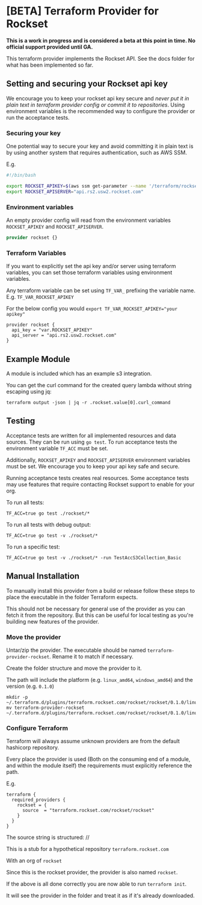 # [BETA] Terraform Provider for Rockset

**This is a work in progress and is considered a beta at this point in time. No official support provided until GA.**

This terraform provider implements the Rockset API. See the docs folder for what has been implemented so far.

## Setting and securing your Rockset api key

We encourage you to keep your rockset api key secure and *never put it in plain text in terraform provider config or commit it to repositories*. 
Using environment variables is the recommended way to configure the provider or run the acceptance tests.

### Securing your key
One potential way to secure your key and avoid committing it in plain text is by 
using another system that requires authentication, such as AWS SSM. 

E.g.
```bash
#!/bin/bash

export ROCKSET_APIKEY=$(aws ssm get-parameter --name '/terraform/rockset_api_key' --with-decryption --output text | awk '{print $7}')
export ROCKSET_APISERVER="api.rs2.usw2.rockset.com"
```

### Environment variables
An empty provider config will read from the environment variables `ROCKSET_APIKEY` and `ROCKSET_APISERVER`.
```terraform
provider rockset {}
```

### Terraform Variables
If you want to explicitly set the api key and/or server using terraform variables, 
you can set those terraform variables using environment variables.

Any terraform variable can be set using `TF_VAR_` prefixing the variable name. E.g. `TF_VAR_ROCKSET_APIKEY`

For the below config you would `export TF_VAR_ROCKSET_APIKEY="your apikey"`
```
provider rockset {
  api_key = "var.ROCKSET_APIKEY"
  api_server = "api.rs2.usw2.rockset.com"
}
```

## Example Module
A module is included which has an example s3 integration.

You can get the curl command for the created query lambda without string escaping using jq:
```
terraform output -json | jq -r .rockset.value[0].curl_command
```

## Testing
Acceptance tests are written for all implemented resources and data sources. They can be run using `go test`. To run acceptance tests the environment variable `TF_ACC` must be set.

Additionally, `ROCKSET_APIKEY` and `ROCKSET_APISERVER` environment variables must be set. We encourage you to keep your api key safe and secure. 

Running acceptance tests creates real resources. Some acceptance tests may use features that require contacting Rockset support to enable for your org.

To run all tests:
```
TF_ACC=true go test ./rockset/*
```

To run all tests with debug output:
```
TF_ACC=true go test -v ./rockset/*
```

To run a specific test:
```
TF_ACC=true go test -v ./rockset/* -run TestAccS3Collection_Basic
```

## Manual Installation

To manually install this provider from a build or release 
follow these steps to place the executable in the folder Terraform expects.

This should not be necessary for general use of the provider as you can fetch it from the repository.
But this can be useful for local testing as you're building new features of the provider.

### Move the provider

Untar/zip the provider. The executable should be named `terraform-provider-rockset`. Rename it to match if necessary.

Create the folder structure and move the provider to it.

The path will include the platform (e.g. `linux_amd64`, `windows_amd64`) and the version (e.g. `0.1.0`)
```
mkdir -p ~/.terraform.d/plugins/terraform.rockset.com/rockset/rockset/0.1.0/linux_amd64/
mv terraform-provider-rockset ~/.terraform.d/plugins/terraform.rockset.com/rockset/rockset/0.1.0/linux_amd64/
```

### Configure Terraform
Terraform will always assume unknown providers are from the default hashicorp repository.

Every place the provider is used (Both on the consuming end of a module, and within the module itself) 
the requirements must explicitly reference the path.

E.g.
```
terraform {
  required_providers {
    rockset = {
      source  = "terraform.rockset.com/rockset/rockset"
    }
  }
}
```

The source string is structured:
<Repository URL>/<Org name>/<Provider name>

This is a stub for a hypothetical repository `terraform.rockset.com`

With an org of `rockset`

Since this is the rockset provider, the provider is also named `rockset`.

If the above is all done correctly you are now able to run `terraform init`.

It will see the provider in the folder and treat it as if it's already downloaded.

